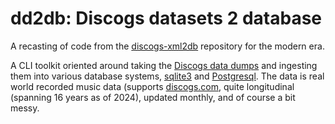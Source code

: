 # dd2db: Discogs datasets 2 database

A recasting of code from the
[discogs-xml2db](https://github.com/philipmat/discogs-xml2db)
repository for the modern era.

A CLI toolkit oriented around taking the [Discogs data dumps][1] and
ingesting them into various database systems,
[sqlite3](https://www.sqlite.org) and
[Postgresql](https://www.postgresql.org).  The data is real world
recorded music data (supports [discogs.com](https://discogs.com),
quite longitudinal (spanning 16 years as of 2024), updated monthly,
and of course a bit messy.

[1]: https://data.discogs.com/
